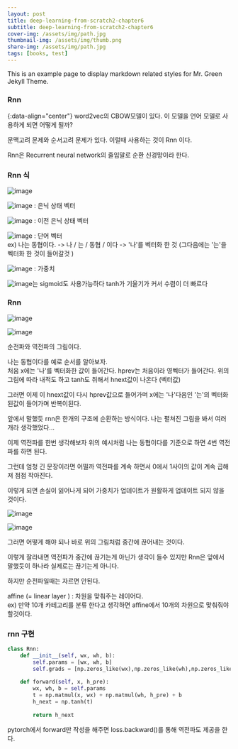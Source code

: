 ```yaml
---
layout: post
title: deep-learning-from-scratch2-chapter6
subtitle: deep-learning-from-scratch2-chapter6
cover-img: /assets/img/path.jpg
thumbnail-img: /assets/img/thumb.png
share-img: /assets/img/path.jpg
tags: [books, test]
---
```


<!-- outline-start -->

This is an example page to display markdown related styles for Mr. Green Jekyll Theme.

<!-- outline-end -->

### Rnn
{:data-align="center"}
word2vec의 CBOW모델이 있다. 이 모델을 언어 모델로 사용하게 되면 어떻게 될까?  
  
문맥고려 문제와 순서고려 문제가 있다. 이럴때 사용하는 것이 Rnn 이다.  

Rnn은 Recurrent neural network의 줄임말로 순환 신경망이라 한다.  
  
  
### Rnn 식
![image](https://user-images.githubusercontent.com/42092560/184859664-f0c4a3da-9b39-48a7-92dd-4ae93ba804ca.png)
  
![image](https://user-images.githubusercontent.com/42092560/184860250-5f0d3341-6e0e-419f-8cf9-65902afbd158.png) : 은닉 상태 벡터  

![image](https://user-images.githubusercontent.com/42092560/184861191-f059d65e-08c8-401d-9a28-9916440cdd9f.png) : 이전 은닉 상태 벡터  

![image](https://user-images.githubusercontent.com/42092560/184861343-8f54af0c-90fa-43e4-95aa-2e3ddb5164fd.png) : 단어 벡터  
ex) 나는 동협이다. -> 나 / 는 / 동협 / 이다 -> '나'를 벡터화 한 것 (그다음에는 '는'을 벡터화 한 것이 들어갈것 )  
  
![image](https://user-images.githubusercontent.com/42092560/184865256-dcb171c7-5393-4bdb-8441-b1be6fab4105.png) : 가중치 

![image](https://user-images.githubusercontent.com/42092560/184865381-7eb3f216-3190-4bcb-bf18-44e664da26ce.png)는 sigmoid도 사용가능하다 tanh가 기울기가 커서 수렴이 더 빠르다  
  
### Rnn  
![image](https://user-images.githubusercontent.com/42092560/184868778-ff33051b-9133-48d0-b252-baca65ee8bc8.png)

![image](https://user-images.githubusercontent.com/42092560/184869250-10261f37-fc24-49f3-8d4a-bdfe2d36d518.png)
  
  
순전파와 역전파의 그림이다.

나는 동협이다를 예로 순서를 알아보자.  
처음 x에는 '나'를 벡터화한 값이 들어간다. hprev는 처음이라 영벡터가 들어간다. 위의 그림에 따라 내적도 하고 tanh도 취해서 hnext값이 나온다 (벡터값)  
  
그러면 이제 이 hnext값이 다시 hprev값으로 들어가며 x에는 '나'다음인 '는'의 벡터화 된값이 들어가며 반복이된다.  
  
앞에서 말했듯 rnn은 한개의 구조에 순환하는 방식이다. 나는 펼쳐진 그림을 봐서 여러개라 생각했었다...  
  
이제 역전파를 한번 생각해보자 위의 예시처럼 나는 동협이다를 기준으로 하면 4번 역전파를 하면 된다.
  
그런데 엄청 긴 문장이라면 어떨까 역전파를 계속 하면서 0에서 1사이의 값이 계속 곱해져 점점 작아진다.  
  
이렇게 되면 손실이 잃어나게 되어 가중치가 업데이트가 원활하게 업데이트 되지 않을 것이다.  
  
  
![image](https://user-images.githubusercontent.com/42092560/184878031-8606e1f7-8c6c-4dd1-af3c-181619f91f8a.png)

![image](https://user-images.githubusercontent.com/42092560/184878783-1f32e1fe-bc5f-41b6-90b7-7687d5f3992e.png)

그러면 어떻게 해야 되나 바로 위의 그림처럼 중간에 끊어내는 것이다.  
  
이렇게 잘라내면 역전파가 중간에 끊기는게 아닌가 생각이 들수 있지만 Rnn은 앞에서 말했듯이 하나라 실제로는 끊기는게 아니다.

하지만 순전파일때는 자르면 안된다.  
  
affine (= linear layer ) : 차원을 맞춰주는 레이어다.  
ex) 만약 10개 카테고리를 분류 한다고 생각하면 affine에서 10개의 차원으로 맞춰줘야 할것이다.
  
  
### rnn 구현  
  
```python
class Rnn:
    def __init__(self, wx, wh, b):
        self.params = [wx, wh, b]
        self.grads = [np.zeros_like(wx),np.zeros_like(wh),np.zeros_like(b)]
    
    def forward(self, x, h_pre):
        wx, wh, b = self.params
        t = np.matmul(x, wx) + np.matmul(wh, h_pre) + b
        h_next = np.tanh(t)
        
        return h_next
```  
  
pytorch에서 forward만 작성을 해주면 loss.backward()를 통해 역전파도 제공을 한다.
